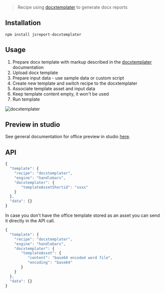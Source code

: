 
> Recipe using [docxtemplater](https://github.com/open-xml-templating/docxtemplater) to generate docx reports

## Installation

```
npm install jsreport-docxtemplater
```

## Usage

1. Prepare docx template with markup described in the [docxtemplater](https://github.com/open-xml-templating/docxtemplater) documentation
2. Upload docx template 
3. Prepare input data - use sample data or custom script
4. Create new template and switch recipe to the docxtemplater
5. Associate template asset and input data
6. Keep template content empty, it won't be used
7. Run template

![docxtemplater](https://jsreport.net/img/docxtemplater.gif)

## Preview in studio
See general documentation for office preview in studio [here](/learn/office-preview).

## API

```js
{
  "template": {
    "recipe": "docxtemplater",
    "engine": "handlebars",
    "docxtemplater": {
       "templateAssetShortid": "xxxx"
    }
  },
  "data": {}
}
```


In case you don't have the office template stored as an asset you can send it directly in the API call.

```js
{
  "template": {
    "recipe": "docxtemplater",
    "engine": "handlebars",
    "docxtemplater": {
       "templateAsset": {
          "content": "base64 encoded word file",
          "encoding": "base64"
       }
    }
  },
  "data": {}
}
```